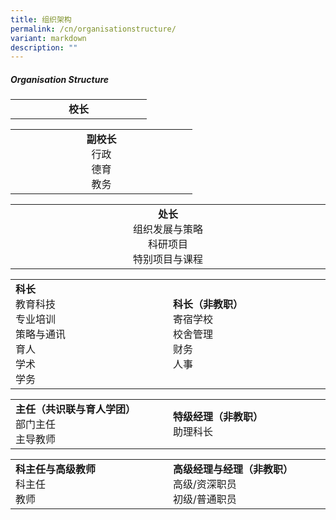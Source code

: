 ```yaml
---
title: 组织架构
permalink: /cn/organisationstructure/
variant: markdown
description: ""
---
```

##### Organisation Structure

<table style="table-layout: fixed; width: 100%;">
  <tbody>
    <tr>
      <td style="width: 22%; text-align: center;">
        <strong>校长</strong>
      </td>
    </tr>
  </tbody>
</table>

<table style="table-layout: fixed; width: 100%;">
  <tbody>
    <tr>
      <td style="width: 22%; text-align: center;">
        <strong>副校长</strong><br>行政<br>德育<br>教务
      </td>
    </tr>
  </tbody>
</table>

<table style="table-layout: fixed; width: 100%;">
  <tbody>
    <tr>
      <td style="width: 22%; text-align: center;">
        <strong>处长</strong><br>组织发展与策略<br>科研项目<br>特别项目与课程
      </td>
    </tr>
  </tbody>
</table>

<table style="table-layout: fixed; width: 100%;">
  <tbody>
    <tr>
      <td style="width: 22%; margin-right: 15px;">
        <strong>科长</strong><br>教育科技<br>专业培训<br>策略与通讯<br>育人<br>学术<br>学务
      </td>
      <td style="width: 22%; margin-right: 15px;">
        <strong>科长（非教职）</strong><br>寄宿学校<br>校舍管理<br>财务<br>人事
      </td>
    </tr>
  </tbody>
</table>

<table style="table-layout: fixed; width: 100%;">
  <tbody>
    <tr>
      <td style="width: 22%; margin-right: 15px;">
        <strong>主任（共识联与育人学团）</strong><br>部门主任<br>主导教师
      </td>
      <td style="width: 22%; margin-right: 15px;">
        <strong>特级经理（非教职）</strong><br>助理科长
      </td>
    </tr>
  </tbody>
</table>

<table style="table-layout: fixed; width: 100%;">
  <tbody>
    <tr>
      <td style="width: 22%; margin-right: 15px;">
        <strong>科主任与高级教师</strong><br>科主任<br>教师
      </td>
      <td style="width: 22%; margin-right: 15px;">
        <strong>高级经理与经理（非教职）</strong><br>高级/资深职员<br>初级/普通职员
      </td>
    </tr>
  </tbody>
</table>
